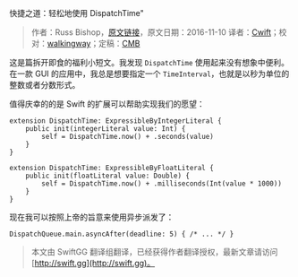 快捷之道：轻松地使用 DispatchTime"

> 作者：Russ Bishop，[原文链接](http://www.russbishop.net/quick-easy-dispatchtime)，原文日期：2016-11-10
> 译者：[Cwift](http://weibo.com/277195544)；校对：[walkingway](http://chengway.in/)；定稿：[CMB](https://github.com/chenmingbiao)
  









这是篇拆开即食的福利小短文。我发现 `DispatchTime` 使用起来没有想象中便利。在一款 GUI 的应用中，我总是想要指定一个 `TimeInterval`，也就是以秒为单位的整数或者分数形式。



值得庆幸的的是 Swift 的扩展可以帮助实现我们的愿望：

    
    extension DispatchTime: ExpressibleByIntegerLiteral {
        public init(integerLiteral value: Int) {
            self = DispatchTime.now() + .seconds(value)
        }
    }
    
    extension DispatchTime: ExpressibleByFloatLiteral {
        public init(floatLiteral value: Double) {
            self = DispatchTime.now() + .milliseconds(Int(value * 1000))
        }
    }

现在我可以按照上帝的旨意来使用异步派发了：

    
    DispatchQueue.main.asyncAfter(deadline: 5) { /* ... */ } 
> 本文由 SwiftGG 翻译组翻译，已经获得作者翻译授权，最新文章请访问 [http://swift.gg](http://swift.gg)。